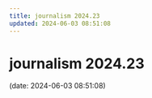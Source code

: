 ```yaml
---
title: journalism 2024.23
updated: 2024-06-03 08:51:08
---
```


# journalism 2024.23

(date: 2024-06-03 08:51:08)

